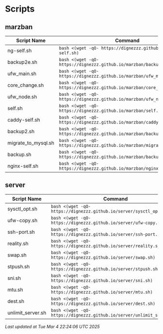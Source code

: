# Scripts
## marzban

| Script Name | Command |
|-------------|---------|
| ng-self.sh | `bash <(wget -qO- https://dignezzz.github.io/marzban/ng-self.sh)` |
| backup2e.sh | `bash <(wget -qO- https://dignezzz.github.io/marzban/backup2e.sh)` |
| ufw_main.sh | `bash <(wget -qO- https://dignezzz.github.io/marzban/ufw_main.sh)` |
| core_change.sh | `bash <(wget -qO- https://dignezzz.github.io/marzban/core_change.sh)` |
| ufw_node.sh | `bash <(wget -qO- https://dignezzz.github.io/marzban/ufw_node.sh)` |
| self.sh | `bash <(wget -qO- https://dignezzz.github.io/marzban/self.sh)` |
| caddy-self.sh | `bash <(wget -qO- https://dignezzz.github.io/marzban/caddy-self.sh)` |
| backup2.sh | `bash <(wget -qO- https://dignezzz.github.io/marzban/backup2.sh)` |
| migrate_to_mysql.sh | `bash <(wget -qO- https://dignezzz.github.io/marzban/migrate_to_mysql.sh)` |
| backup.sh | `bash <(wget -qO- https://dignezzz.github.io/marzban/backup.sh)` |
| nginx-self.sh | `bash <(wget -qO- https://dignezzz.github.io/marzban/nginx-self.sh)` |

## server

| Script Name | Command |
|-------------|---------|
| sysctl_opt.sh | `bash <(wget -qO- https://dignezzz.github.io/server/sysctl_opt.sh)` |
| ufw-copy.sh | `bash <(wget -qO- https://dignezzz.github.io/server/ufw-copy.sh)` |
| ssh-port.sh | `bash <(wget -qO- https://dignezzz.github.io/server/ssh-port.sh)` |
| reality.sh | `bash <(wget -qO- https://dignezzz.github.io/server/reality.sh)` |
| swap.sh | `bash <(wget -qO- https://dignezzz.github.io/server/swap.sh)` |
| stpush.sh | `bash <(wget -qO- https://dignezzz.github.io/server/stpush.sh)` |
| sni.sh | `bash <(wget -qO- https://dignezzz.github.io/server/sni.sh)` |
| mtu.sh | `bash <(wget -qO- https://dignezzz.github.io/server/mtu.sh)` |
| dest.sh | `bash <(wget -qO- https://dignezzz.github.io/server/dest.sh)` |
| unlimit_server.sh | `bash <(wget -qO- https://dignezzz.github.io/server/unlimit_server.sh)` |


_Last updated at Tue Mar  4 22:24:06 UTC 2025_ 

